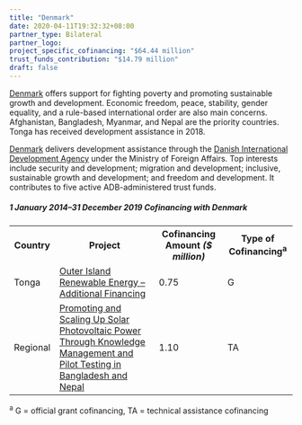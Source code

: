 ```yaml
---
title: "Denmark"
date: 2020-04-11T19:32:32+08:00
partner_type: Bilateral
partner_logo:
project_specific_cofinancing: "$64.44 million"
trust_funds_contribution: "$14.79 million"
draft: false
---
```


<a href="https://www.adb.org/publications/denmark-fact-sheet" target="_blank">Denmark</a> offers support for fighting poverty and promoting sustainable growth and development. Economic freedom, peace, stability, gender equality, and a rule-based international order are also main concerns. Afghanistan, Bangladesh, Myanmar, and Nepal are the priority countries. Tonga has received development assistance in 2018.

<a href="https://www.adb.org/publications/denmark-fact-sheet" target="_blank">Denmark</a> delivers development assistance through the <a href="http://um.dk/en/danida-en/" target="_blank">Danish International Development Agency</a> under the Ministry of Foreign Affairs. Top interests include security and development; migration and development; inclusive, sustainable growth and development; and freedom and development. It contributes to five active ADB-administered trust funds.

##### _1 January 2014–31 December 2019_ Cofinancing with Denmark

<table class="table dr-partner-table">
<tr>
    <th>Country</th>
    <th>Project</th>
    <th>Cofinancing Amount <em>($ million)</em></th>
    <th>Type of Cofinancing<sup>a</sup></th>
</tr>
<tr>
<td>Tonga</td>
<td><a
href="https://www.adb.org/projects/43452-022/main" target="_parent">Outer
Island Renewable Energy – Additional Financing</a></td>
<td>0.75</td>
<td>G</td>
</tr>
<tr>
<td>Regional</td>
<td><a
href="https://www.adb.org/projects/49103-001/main" target="_parent">Promoting
and Scaling Up Solar Photovoltaic Power Through Knowledge Management and
Pilot Testing in Bangladesh and Nepal</a></td>
<td>1.10 </td>
<td>TA</td>
</tr>

</table>

<p class="dr-footnote"><sup>a</sup> G = official grant cofinancing, TA = technical assistance cofinancing</p>
